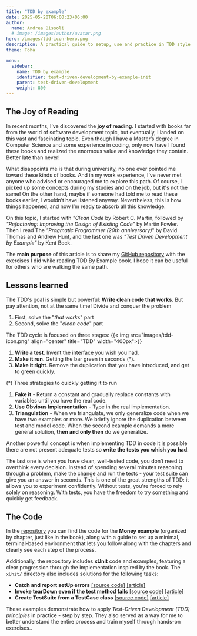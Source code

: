 ```yaml
---
title: "TDD by example"
date: 2025-05-20T06:00:23+06:00
author:
  name: Andrea Bissoli
  # image: /images/author/avatar.png
hero: /images/tdd-icon-hero.png
description: A practical guide to setup, use and practice in TDD style
theme: Toha

menu:
  sidebar:
    name: TDD by example
    identifier: test-driven-development-by-example-init
    parent: test-driven-development
    weight: 800
---
```


## The Joy of Reading
In recent months, I’ve discovered the **joy of reading**. I started with books far from the world of software development topic, but eventually, I landed on this vast and fascinating topic. Even though I have a Master’s degree in Computer Science and some experience in coding, only now have I found these books and realized the enormous value and knowledge they contain. Better late than never!

What disappoints me is that during university, no one ever pointed me toward these kinds of books. And in my work experience, I’ve never met anyone who advised or encouraged me to explore this path. Of course, I picked up some concepts during my studies and on the job, but it's not the same! On the other hand, maybe if someone had told me to read these books earlier, I wouldn’t have listened anyway. Nevertheless, this is how things happened, and now I’m ready to absorb all this knowledge.

On this topic, I started with *"Clean Code* by Robert C. Martin, followed by *"Refactoring: Improving the Design of Existing Code"* by Martin Fowler. Then I read The  *"Pragmatic Programmer (20th anniversary)*" by David Thomas and Andrew Hunt, and the last one was  *"Test Driven Development by Example"* by Kent Beck.

The **main purpose** of this article is to share my [GitHub repository](https://github.com/Sk3pper/test-driven-development-by-example) with the exercises I did while reading TDD By Example book. I hope it can be useful for others who are walking the same path.

## Lessons learned
The TDD's goal is simple but powerful: **Write clean code that works**. But pay attention, not at the same time! Divide and conquer the problem
  1. First, solve the "*that works*" part
  2. Second, solve the "*clean code*" part
   
The TDD cycle is focused on three stages:
{{< img src="images/tdd-icon.png" align="center" title="TDD" width="400px">}}

1. **Write a test**. Invent the interface you wish you had.
2. **Make it run**. Getting the bar green in seconds (*).
3. **Make it right**. Remove the duplication that you have introduced, and get to green quickly.
   
(*) Three strategies to quickly getting it to run
1. **Fake it** - Return a constant and gradually replace constants with variables until you have the real code.
2. **Use Obvious Implementation** - Type in the real implementation.
3. **Triangulation** - When we triangulate, we only generalize code when we have two examples or more. We briefly ignore the duplication between test and model code. When the second example demands a more general solution, **then and only then** do we generalize.

Another powerful concept is when implementing TDD in code it is possible there are not present adequate tests so **write the tests you whish you had**. 

The last one is when you have clean, well-tested code, you don’t need to overthink every decision. Instead of spending several minutes reasoning through a problem, make the change and run the tests - your test suite can give you an answer in seconds. This is one of the great strengths of TDD: it allows you to experiment confidently. Without tests, you're forced to rely solely on reasoning. With tests, you have the freedom to try something and quickly get feedback.

## The Code
In the [repository](https://github.com/Sk3pper/test-driven-development-by-example) you can find the code for the **Money example** (organized by chapter, just like in the book), along with a guide to set up a minimal, terminal-based environment that lets you follow along with the chapters and clearly see each step of the process.

Additionally, the repository includes **xUnit** code and examples, featuring a clear progression through the implementation inspired by the book. The `xUnit/` directory also includes solutions for the following tasks:

- **Catch and report setUp errors** [[source code]](https://github.com/Sk3pper/test-driven-development-by-example/tree/main/xUnit/ch22_exercise) [[article]](https://sk3pper.github.io/posts/software-development/test-driven-development/exercise-1/)
- **Invoke tearDown even if the test method fails** [[source code]](https://github.com/Sk3pper/test-driven-development-by-example/tree/main/xUnit/ch23_exerciseA) [[article]](https://sk3pper.github.io/posts/software-development/test-driven-development/exercise-2/)
- **Create TestSuite from a TestCase class** [[source code]](https://github.com/Sk3pper/test-driven-development-by-example/tree/main/xUnit/ch23_exerciseB) [[article]](https://sk3pper.github.io/posts/software-development/test-driven-development/exercise-3/)

These examples demonstrate how to apply *Test-Driven Development (TDD) principles* in practice - step by step. They also served as a way for me to better understand the entire process and train myself through hands-on exercises..
